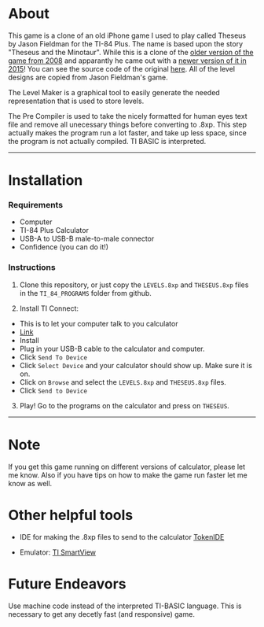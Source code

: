 # About

This game is a clone of an old iPhone game I used to play called Theseus by Jason Fieldman for the TI-84 Plus. The name is based upon the story "Theseus and the Minotaur". While this is a clone of the [older version of the game from 2008](https://www.fieldman.org/theseus) and apparantly he came out with a [newer version of it in 2015](https://www.fieldman.org/theseus-plus)! You can see the source code of the original [here](https://github.com/jmfieldman/Theseus). All of the level designs are copied from Jason Fieldman's game.


The Level Maker is a graphical tool to easily generate the needed representation that is used to store levels.


The Pre Compiler is used to take the nicely formatted for human eyes text file and remove all unecessary things before converting to .8xp.
This step actually makes the program run a lot faster, and take up less space, since the program is not actually compiled. TI BASIC is interpreted.

---
# Installation

### Requirements

- Computer
- TI-84 Plus Calculator
- USB-A to USB-B male-to-male connector
- Confidence (you can do it!)

### Instructions

1. Clone this repository, or just copy the `LEVELS.8xp` and `THESEUS.8xp` files in the `TI_84_PROGRAMS` folder from github.

2. Install TI Connect:
  - This is to let your computer talk to you calculator
  - [Link](https://education.ti.com/en/software/details/en/B59F6C83468C4574ABFEE93D2BC3F807/swticonnectsoftware)
  - Install
  - Plug in your USB-B cable to the calculator and computer.
  - Click `Send To Device`
  - Click `Select Device` and your calculator should show up. Make sure it is on.
  - Click on `Browse` and select the `LEVELS.8xp` and `THESEUS.8xp` files.
  - Click `Send to Device`

3. Play! Go to the programs on the calculator and press on `THESEUS`.

---

# Note

If you get this game running on different versions of calculator, please let me know. Also if you have tips on how to make the game run faster let me know as well.


# Other helpful tools

* IDE for making the .8xp files to send to the calculator [TokenIDE](http://merthsoft.com/Tokens.zip)  

* Emulator: [TI SmartView](https://education.ti.com/en/software/details/en/FFEA90EE7F9B4C24A6EC427622C77D09/sda-ti-smartview-ti-84-plus)

# Future Endeavors

Use machine code instead of the interpreted TI-BASIC language. This is necessary to get any decetly fast (and responsive) game.
